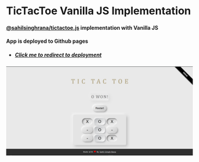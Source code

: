 # TicTacToe Vanilla JS Implementation

#### [@sahilsinghrana/tictactoe.js](https://github.com/sahilsinghrana/tictactoe.js) implementation with Vanilla JS

#### App is deployed to Github pages
- ##### [Click me to redirect to deployment](https://sahilsinghrana.github.io/tictactoevanilla/)

![TicTacToe](media/TicTacToeVanillaSS.png)

